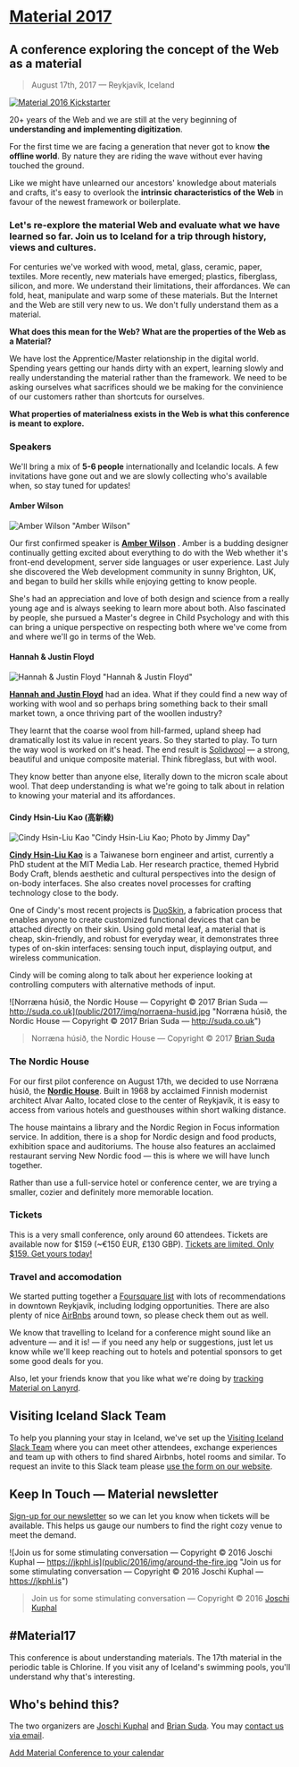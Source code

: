 # [Material 2017](https://web.material.is)
## A conference exploring the concept of the Web as a material

> August 17th, 2017 — Reykjavík, Iceland

[![Material 2016 Kickstarter](public/2016/img/poster.jpg)](https://www.kickstarter.com/projects/material16/material-conference-2016)

20+ years of the Web and we are still at the very beginning of **understanding and implementing digitization**.

For the first time we are facing a generation that never got to know **the offline world**. By nature they are riding the wave without ever having touched the ground.

Like we might have unlearned our ancestors' knowledge about materials and crafts, it's easy to overlook the **intrinsic characteristics of the Web** in favour of the newest framework or boilerplate.

### Let's re-explore the material Web and evaluate what we have learned so far. Join us to Iceland for a trip through history, views and cultures.

For centuries we've worked with wood, metal, glass, ceramic, paper, textiles. More recently, new materials have emerged; plastics, fiberglass, silicon, and more. We understand their limitations, their affordances. We can fold, heat, manipulate and warp some of these materials. But the Internet and the Web are still very new to us. We don't fully understand them as a material.

**What does this mean for the Web? What are the properties of the Web as a Material?**

We have lost the Apprentice/Master relationship in the digital world. Spending years getting our hands dirty with an expert, learning slowly and really understanding the material rather than the framework. We need to be asking ourselves what sacrifices should we be making for the convinience of our customers rather than shortcuts for ourselves.

**What properties of materialness exists in the Web is what this conference is meant to explore.**


### Speakers

We'll bring a mix of **5-6 people** internationally and Icelandic locals. A few invitations have gone out and we are slowly collecting who's available when, so stay tuned for updates!

#### Amber Wilson

![Amber Wilson "Amber Wilson"](public/2017/img/amber-wilson.jpg)

Our first confirmed speaker is **[Amber Wilson](http://amberwilson.co.uk/)** . Amber is a budding designer continually getting excited about everything to do with the Web whether it's front-end development, server side languages or user experience. Last July she discovered the Web development community in sunny Brighton, UK, and began to build her skills while enjoying getting to know people.

She's had an appreciation and love of both design and science from a really young age and is always seeking to learn more about both. Also fascinated by people, she pursued a Master's degree in Child Psychology and with this can bring a unique perspective on respecting both where we've come from and where we'll go in terms of the Web.

#### Hannah & Justin Floyd

![Hannah & Justin Floyd "Hannah & Justin Floyd"](public/2017/img/hannah-justin-floyd.jpg)

**[Hannah and Justin Floyd](http://www.solidwool.com)** had an idea. What if they could find a new way of working with wool and so perhaps bring something back to their small market town, a once thriving part of the woollen industry?

They learnt that the coarse wool from hill-farmed, upland sheep had dramatically lost its value in recent years. So they started to play. To turn the way wool is worked on it's head. The end result is [Solidwool](http://www.solidwool.com/) — a strong, beautiful and unique composite material. Think fibreglass, but with wool.

They know better than anyone else, literally down to the micron scale about wool. That deep understanding is what we're going to talk about in relation to knowing your material and its affordances.

#### Cindy Hsin-Liu Kao (高新綠)

![Cindy Hsin-Liu Kao "Cindy Hsin-Liu Kao; Photo by Jimmy Day"](public/2017/img/cindy-hsin-liu-kao.jpg)

**[Cindy Hsin-Liu Kao](http://www.cindykao.com)** is a Taiwanese born engineer and artist, currently a PhD student at the MIT Media Lab. Her research practice, themed Hybrid Body Craft, blends aesthetic and cultural perspectives into the design of on-body interfaces. She also creates novel processes for crafting technology close to the body.

One of Cindy's most recent projects is [DuoSkin](http://duoskin.media.mit.edu/), a fabrication process that enables anyone to create customized functional devices that can be attached directly on their skin. Using gold metal leaf, a material that is cheap, skin-friendly, and robust for everyday wear, it demonstrates three types of on-skin interfaces: sensing touch input, displaying output, and wireless communication.

Cindy will be coming along to talk about her experience looking at controlling computers with alternative methods of input.

![Norræna húsið, the Nordic House — Copyright © 2017 Brian Suda — http://suda.co.uk](public/2017/img/norraena-husid.jpg "Norræna húsið, the Nordic House — Copyright © 2017 Brian Suda — http://suda.co.uk")
> Norræna húsið, the Nordic House — Copyright © 2017 [Brian Suda](http://suda.co.uk)

### The Nordic House

For our first pilot conference on August 17th, we decided to use Norræna húsið, the **[Nordic House](http://nordichouse.is/en/)**. Built in 1968 by acclaimed Finnish modernist architect Alvar Aalto, located close to the center of Reykjavík, it is easy to access from various hotels and guesthouses within short walking distance.

The house maintains a library and the Nordic Region in Focus information service. In addition, there is a shop for Nordic design and food products, exhibition space and auditoriums. The house also features an acclaimed restaurant serving New Nordic food — this is where we will have lunch together.

Rather than use a full-service hotel or conference center, we are trying a smaller, cozier and definitely more memorable location.

### Tickets
This is a very small conference, only around 60 attendees. Tickets are available now for $159 (~€150 EUR, £130 GBP). [Tickets are limited. Only $159. Get yours today!](https://ti.to/material-conference/material-2017)

### Travel and accomodation
We started putting together a [Foursquare list](https://foursquare.com/jkphl/list/material-2016) with lots of recommendations in downtown Reykjavík, including lodging opportunities. There are also plenty of nice [AirBnbs](https://www.airbnb.com/s/Reykjav%C3%ADk) around town, so please check them out as well.

We know that travelling to Iceland for a conference might sound like an adventure — and it is! — if you need any help or suggestions, just let us know while we'll keep reaching out to hotels and potential sponsors to get some good deals for you.

Also, let your friends know that you like what we're doing by [tracking Material on Lanyrd](http://lanyrd.com/2017/material17).

## Visiting Iceland Slack Team

To help you planning your stay in Iceland, we've set up the [Visiting Iceland Slack Team](https://visitingiceland.slack.com) where you can meet other attendees, exchange experiences and team up with others to find shared Airbnbs, hotel rooms and similar. To request an invite to this Slack team please [use the form on our website](http://web.material.is/2017/index.html#slack).

## Keep In Touch — Material newsletter
[Sign-up for our newsletter](https://material.us12.list-manage.com/subscribe?u=47afb33257f1e65f442e8f176&id=c291cb4ea6) so we can let you know when tickets will be available. This helps us gauge our numbers to find the right cozy venue to meet the demand.

![Join us for some stimulating conversation — Copyright © 2016 Joschi Kuphal — https://jkphl.is](public/2016/img/around-the-fire.jpg "Join us for some stimulating conversation — Copyright © 2016 Joschi Kuphal — https://jkphl.is")
> Join us for some stimulating conversation — Copyright © 2016 [Joschi Kuphal](https://jkphl.is)

## #Material17
This conference is about understanding materials. The 17th material in the periodic table is Chlorine. If you visit any of Iceland's swimming pools, you'll understand why that's interesting.

## Who's behind this?
The two organizers are [Joschi Kuphal](https://jkphl.is) and [Brian Suda](http://suda.co.uk). You may [contact us via email](mailto:info@material.is).

[Add Material Conference to your calendar](public/assets/material17.ics)
